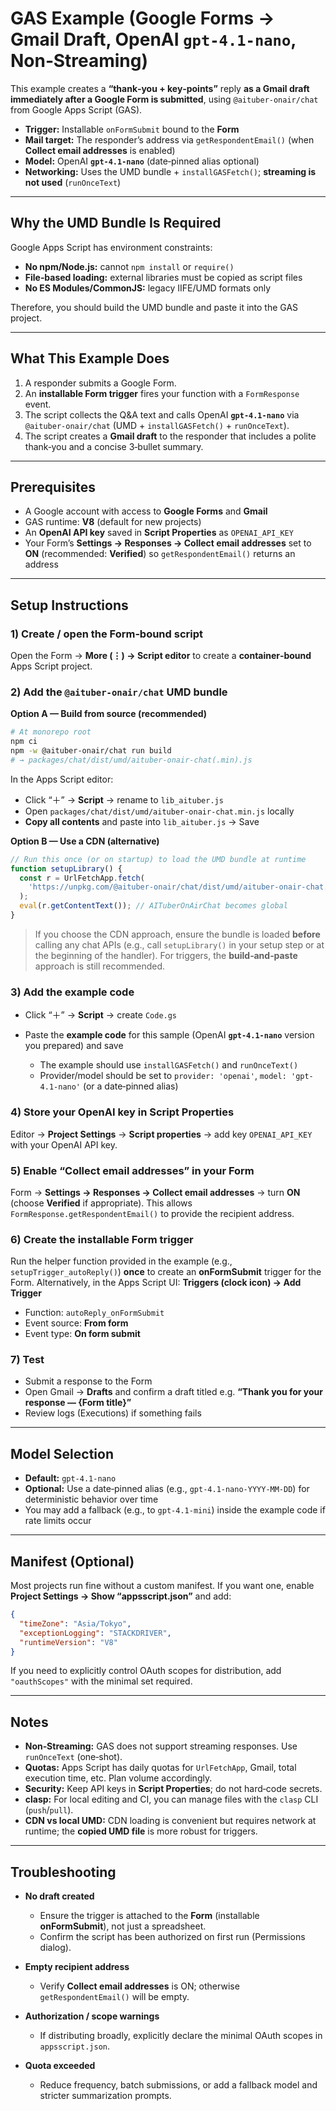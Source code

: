 # GAS Example (Google Forms → Gmail Draft, OpenAI `gpt-4.1-nano`, Non‑Streaming)

This example creates a **“thank‑you + key‑points”** reply **as a Gmail draft immediately after a Google Form is submitted**, using `@aituber-onair/chat` from Google Apps Script (GAS).

* **Trigger:** Installable `onFormSubmit` bound to the **Form**
* **Mail target:** The responder’s address via `getRespondentEmail()` (when **Collect email addresses** is enabled)
* **Model:** OpenAI **`gpt-4.1-nano`** (date‑pinned alias optional)
* **Networking:** Uses the UMD bundle + `installGASFetch()`; **streaming is not used** (`runOnceText`)

---

## Why the UMD Bundle Is Required

Google Apps Script has environment constraints:

* **No npm/Node.js:** cannot `npm install` or `require()`
* **File‑based loading:** external libraries must be copied as script files
* **No ES Modules/CommonJS:** legacy IIFE/UMD formats only

Therefore, you should build the UMD bundle and paste it into the GAS project.

---

## What This Example Does

1. A responder submits a Google Form.
2. An **installable Form trigger** fires your function with a `FormResponse` event.
3. The script collects the Q\&A text and calls OpenAI **`gpt-4.1-nano`** via `@aituber-onair/chat` (UMD + `installGASFetch()` + `runOnceText`).
4. The script creates a **Gmail draft** to the responder that includes a polite thank‑you and a concise 3‑bullet summary.

---

## Prerequisites

* A Google account with access to **Google Forms** and **Gmail**
* GAS runtime: **V8** (default for new projects)
* An **OpenAI API key** saved in **Script Properties** as `OPENAI_API_KEY`
* Your Form’s **Settings → Responses → Collect email addresses** set to **ON** (recommended: **Verified**) so `getRespondentEmail()` returns an address

---

## Setup Instructions

### 1) Create / open the Form‑bound script

Open the Form → **More (⋮) → Script editor** to create a **container‑bound** Apps Script project.

### 2) Add the `@aituber-onair/chat` UMD bundle

**Option A — Build from source (recommended)**

```bash
# At monorepo root
npm ci
npm -w @aituber-onair/chat run build
# → packages/chat/dist/umd/aituber-onair-chat(.min).js
```

In the Apps Script editor:

* Click “＋” → **Script** → rename to `lib_aituber.js`
* Open `packages/chat/dist/umd/aituber-onair-chat.min.js` locally
* **Copy all contents** and paste into `lib_aituber.js` → Save

**Option B — Use a CDN (alternative)**

```javascript
// Run this once (or on startup) to load the UMD bundle at runtime
function setupLibrary() {
  const r = UrlFetchApp.fetch(
    'https://unpkg.com/@aituber-onair/chat/dist/umd/aituber-onair-chat.min.js'
  );
  eval(r.getContentText()); // AITuberOnAirChat becomes global
}
```

> If you choose the CDN approach, ensure the bundle is loaded **before** calling any chat APIs (e.g., call `setupLibrary()` in your setup step or at the beginning of the handler). For triggers, the **build‑and‑paste** approach is still recommended.

### 3) Add the example code

* Click “＋” → **Script** → create `Code.gs`
* Paste the **example code** for this sample (OpenAI **`gpt-4.1-nano`** version you prepared) and save

  * The example should use `installGASFetch()` and `runOnceText()`
  * Provider/model should be set to `provider: 'openai'`, `model: 'gpt-4.1-nano'` (or a date‑pinned alias)

### 4) Store your OpenAI key in Script Properties

Editor → **Project Settings** → **Script properties** → add key `OPENAI_API_KEY` with your OpenAI API key.

### 5) Enable “Collect email addresses” in your Form

Form → **Settings → Responses → Collect email addresses** → turn **ON** (choose **Verified** if appropriate).
This allows `FormResponse.getRespondentEmail()` to provide the recipient address.

### 6) Create the installable Form trigger

Run the helper function provided in the example (e.g., `setupTrigger_autoReply()`) **once** to create an **onFormSubmit** trigger for the Form.
Alternatively, in the Apps Script UI: **Triggers (clock icon) → Add Trigger**

* Function: `autoReply_onFormSubmit`
* Event source: **From form**
* Event type: **On form submit**

### 7) Test

* Submit a response to the Form
* Open Gmail → **Drafts** and confirm a draft titled e.g.
  **“Thank you for your response — {Form title}”**
* Review logs (Executions) if something fails

---

## Model Selection

* **Default:** `gpt-4.1-nano`
* **Optional:** Use a date‑pinned alias (e.g., `gpt-4.1-nano-YYYY-MM-DD`) for deterministic behavior over time
* You may add a fallback (e.g., to `gpt-4.1-mini`) inside the example code if rate limits occur

---

## Manifest (Optional)

Most projects run fine without a custom manifest. If you want one, enable **Project Settings → Show “appsscript.json”** and add:

```json
{
  "timeZone": "Asia/Tokyo",
  "exceptionLogging": "STACKDRIVER",
  "runtimeVersion": "V8"
}
```

If you need to explicitly control OAuth scopes for distribution, add `"oauthScopes"` with the minimal set required.

---

## Notes

* **Non‑Streaming:** GAS does not support streaming responses. Use `runOnceText` (one‑shot).
* **Quotas:** Apps Script has daily quotas for `UrlFetchApp`, Gmail, total execution time, etc. Plan volume accordingly.
* **Security:** Keep API keys in **Script Properties**; do not hard‑code secrets.
* **clasp:** For local editing and CI, you can manage files with the `clasp` CLI (`push`/`pull`).
* **CDN vs local UMD:** CDN loading is convenient but requires network at runtime; the **copied UMD file** is more robust for triggers.

---

## Troubleshooting

* **No draft created**

  * Ensure the trigger is attached to the **Form** (installable **onFormSubmit**), not just a spreadsheet.
  * Confirm the script has been authorized on first run (Permissions dialog).
* **Empty recipient address**

  * Verify **Collect email addresses** is ON; otherwise `getRespondentEmail()` will be empty.
* **Authorization / scope warnings**

  * If distributing broadly, explicitly declare the minimal OAuth scopes in `appsscript.json`.
* **Quota exceeded**

  * Reduce frequency, batch submissions, or add a fallback model and stricter summarization prompts.
